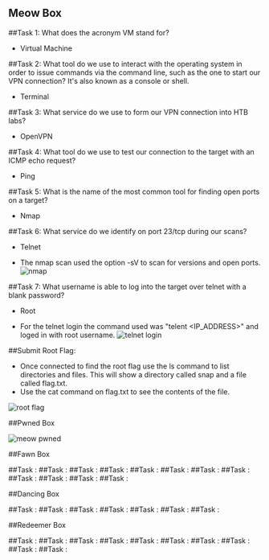 ## Meow Box

  ##Task 1: What does the acronym VM stand for?  
  - Virtual Machine

  ##Task 2: What tool do we use to interact with the operating system in order to issue commands via the command line, such as the one to start our VPN connection? It's also known as a console or shell.  
  - Terminal

  ##Task 3: What service do we use to form our VPN connection into HTB labs?
  - OpenVPN

  ##Task 4: What tool do we use to test our connection to the target with an ICMP echo request?
  - Ping

  ##Task 5: What is the name of the most common tool for finding open ports on a target?
  - Nmap

  ##Task 6: What service do we identify on port 23/tcp during our scans?

  - Telnet

  - The nmap scan used the option -sV to scan for versions and open ports.
  ![nmap](https://github.com/user-attachments/assets/6030517d-23a0-479a-91dc-638ff0c39133)

  ##Task 7: What username is able to log into the target over telnet with a blank password?

  - Root

  - For the telnet login the command used was "telent <IP_ADDRESS>" and loged in with root username. 
  ![telnet login](https://github.com/user-attachments/assets/d010ef5c-be6d-4bbf-a9c1-3eed06d0cca2)

  ##Submit Root Flag: 

  - Once connected to find the root flag use the ls command to list directories and files. This will show a directory called snap and a file called flag.txt.
  - Use the cat command on flag.txt to see the contents of the file. 

  ![root flag](https://github.com/user-attachments/assets/f67d64d9-bf7d-480f-a405-8ecd0475a410)

  ##Pwned Box 

  ![meow pwned](https://github.com/user-attachments/assets/bc1e229f-e078-4b3b-b024-cce0221e1c4f)


##Fawn Box

  ##Task :
  ##Task :
  ##Task :
  ##Task :
  ##Task :
  ##Task :
  ##Task :
  ##Task :
  ##Task :
  ##Task :
  ##Task :
  ##Task :

##Dancing Box

  ##Task :
  ##Task :
  ##Task :
  ##Task :
  ##Task :
  ##Task :
  ##Task :

##Redeemer Box

  ##Task :
  ##Task :
  ##Task :
  ##Task :
  ##Task :
  ##Task :
  ##Task :
  ##Task :
  ##Task :
  ##Task :
  
